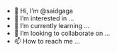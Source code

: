 - 👋 Hi, I’m @saidgaga
- 👀 I’m interested in ...
- 🌱 I’m currently learning ...
- 💞️ I’m looking to collaborate on ...
- 📫 How to reach me ...

<!---
saidgaga/saidgaga is a ✨ special ✨ repository because its `README.md` (this file) appears on your GitHub profile.
You can click the Preview link to take a look at your changes.
--->
